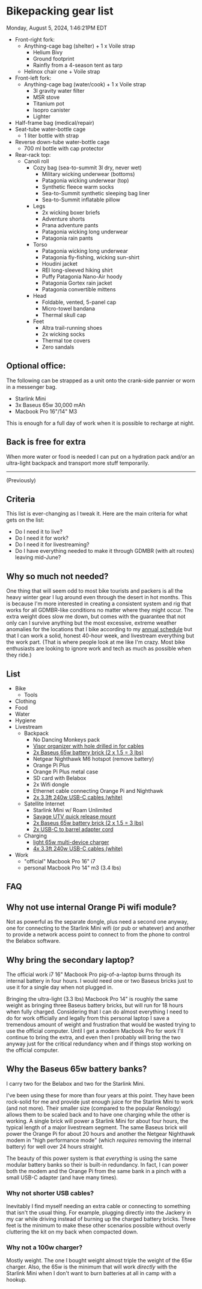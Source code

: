# Bikepacking gear list

Monday, August 5, 2024, 1:46:21PM EDT

* Front-right fork:
    * Anything-cage bag (shelter) + 1 x Voile strap
        * Helium Bivy
        * Ground footprint
        * Rainfly from a 4-season tent as tarp
    * Helinox chair one + Voile strap
* Front-left fork:
    * Anything-cage bag (water/cook) + 1 x Voile strap
        * 3l gravity water filter
        * MSR stove
        * Titanium pot
        * Isopro canister
        * Lighter
* Half-frame bag (medical/repair)
* Seat-tube water-bottle cage
    * 1 liter bottle with strap
* Reverse down-tube water-bottle cage
    * 700 ml bottle with cap protector
* Rear-rack top:
    * Canoli roll
        * Cozy bag (sea-to-summit 3l dry, never wet)
            * Military wicking underwear (bottoms)
            * Patagonia wicking underwear (top)
            * Synthetic fleece warm socks
            * Sea-to-Summit synthetic sleeping bag liner
            * Sea-to-Summit inflatable pillow
        * Legs
            * 2x wicking boxer briefs
            * Adventure shorts
            * Prana adventure pants
            * Patagonia wicking long underwear
            * Patagonia rain pants
        * Torso
            * Patagonia wicking long underwear
            * Patagonia fly-fishing, wicking sun-shirt
            * Houdini jacket
            * REI long-sleeved hiking shirt
            * Puffy Patagonia Nano-Air hoody
            * Patagonia Gortex rain jacket
            * Patagonia convertible mittens
        * Head
            * Foldable, vented, 5-panel cap
            * Micro-towel bandana
            * Thermal skull cap
        * Feet
            * Altra trail-running shoes
            * 2x wicking socks
            * Thermal toe covers
            * Zero sandals

## Optional office:

The following can be strapped as a unit onto the crank-side pannier or worn in a messenger bag.

* Starlink Mini
* 3x Baseus 65w 30,000 mAh
* Macbook Pro 16"/14" M3

This is enough for a full day of work when it is possible to recharge at night.

## Back is free for extra

When more water or food is needed I can put on a hydration pack and/or an ultra-light backpack and transport more stuff temporarily.

----

(Previously)

## Criteria

This list is ever-changing as I tweak it. Here are the main criteria for what gets on the list:

* Do I need it to live?
* Do I need it for work?
* Do I need it for livestreaming?
* Do I have everything needed to make it through GDMBR (with alt routes) leaving mid-June?

## Why so much not needed?

One thing that will seem odd to most bike tourists and packers is all the heavy winter gear I lug around even through the desert in hot months. This is because I'm more interested in creating a consistent system and rig that works for all GDMBR-like conditions no matter where they might occur. The extra weight does slow me down, but comes with the guarantee that not only can I survive anything but the most excessive, extreme weather anomalies for the locations that I bike according to my [annual schedule](../2568) but that I can work a solid, honest 40-hour week, and livestream everything but the work part. (That is where people look at me like I'm crazy. Most bike enthusiasts are looking to ignore work and tech as much as possible when they ride.)

## List

* Bike
    * Tools
* Clothing
* Food
* Water
* Hygiene
* Livestream
    * Backpack
        * No Dancing Monkeys pack
        * [Visor organizer with hole drilled in for cables](https://amzn.to/3y42M1u)
        * [2x Baseus 65w battery brick (2 x 1.5 = 3 lbs)](https://amzn.to/3Wm8d3U)
        * Netgear Nighthawk M6 hotspot (remove battery)
        * Orange Pi Plus
        * Orange Pi Plus metal case
        * SD card with Belabox
        * 2x Wifi dongle
        * Ethernet cable connecting Orange Pi and Nighthawk
        * [2x 3.3ft 240w USB-C cables (white)](https://amzn.to/4dnZepP)
    * Satellite Internet
        * Starlink Mini w/ Roam Unlimited
        * [Savage UTV quick release mount](https://www.savageutv.com/collections/starlink-mini-products/products/starlink-mini-quick-release-mount)
        * [2x Baseus 65w battery brick (2 x 1.5 = 3 lbs)](https://amzn.to/3Wm8d3U)
        * [2x USB-C to barrel adapter cord](https://amzn.to/46nnzcQ)
    * Charging
        * [light 65w multi-device charger](https://amzn.to/4dnZepP)
        * [4x 3.3ft 240w USB-C cables (white)](https://amzn.to/4dnZepP)
* Work
    * "official" Macbook Pro 16" i7
    * personal Macbook Pro 14" m3 (3.4 lbs)

## FAQ

## Why not use internal Orange Pi wifi module?

Not as powerful as the separate dongle, plus need a second one anyway, one for connecting to the Starlink Mini wifi (or pub or whatever) and another to provide a network access point to connect to from the phone to control the Belabox software.

## Why bring the secondary laptop?

The official work i7 16" Macbook Pro pig-of-a-laptop burns through its internal battery in four hours. I would need one or two Baseus bricks just to use it for a single day when not plugged in.

Bringing the ultra-light (3.3 lbs) Macbook Pro 14" is roughly the same weight as bringing three Baseus battery bricks, but will run for 18 hours when fully charged. Considering that I can do almost everything I need to do for work officially and legally from this personal laptop I save a tremendous amount of weight and frustration that would be wasted trying to use the official computer. Until I get a modern Macbook Pro for work I'll continue to bring the extra, and even then I probably will bring the two anyway just for the critical redundancy when and if things stop working on the official computer.

## Why the Baseus 65w battery banks?

I carry two for the Belabox and two for the Starlink Mini.

I've been using these for more than four years at this point. They have been rock-solid for me and provide just enough juice for the Starlink Mini to work (and not more). Their smaller size (compared to the popular Renology) allows them to be scaled back and to have one charging while the other is working. A single brick will power a Starlink Mini for about four hours, the typical length of a major livestream segment. The same Baseus brick will power the Orange Pi for about 20 hours and another the Netgear Nighthawk modem in "high performance mode" (which *requires* removing the internal battery) for well over 24 hours straight.

The beauty of this power system is that *everything* is using the same modular battery banks so their is built-in redundancy. In fact, I can power both the modem and the Orange Pi from the same bank in a pinch with a small USB-C adapter (and have many times).

### Why not shorter USB cables?

Inevitably I find myself needing an extra cable or connecting to something that isn't the usual thing. For example, plugging directly into the Jackery in my car while driving instead of burning up the charged battery bricks. Three feet is the minimum to make these other scenarios possible without overly cluttering the kit on my back when compacted down.

### Why not a 100w charger?

Mostly weight. The one I bought weight almost triple the weight of the 65w charger. Also, the 65w is the minimum that will work *directly* with the Starlink Mini when I don't want to burn batteries at all in camp with a hookup.

